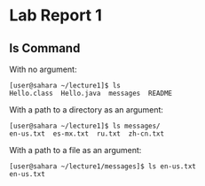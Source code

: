 # Lab Report 1
## ls Command
With no argument:
```
[user@sahara ~/lecture1]$ ls
Hello.class  Hello.java  messages  README
```
With a path to a directory as an argument:
```
[user@sahara ~/lecture1]$ ls messages/
en-us.txt  es-mx.txt  ru.txt  zh-cn.txt
```
With a path to a file as an argument:
```
[user@sahara ~/lecture1/messages]$ ls en-us.txt 
en-us.txt
```
